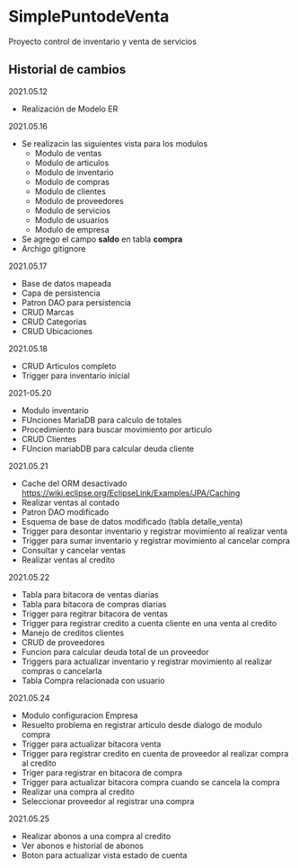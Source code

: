# SimplePuntodeVenta
Proyecto control de inventario y venta de servicios

## Historial de cambios

2021.05.12
- Realización de Modelo ER

2021.05.16
- Se realizacin las siguientes vista para los modulos
    - Modulo de ventas
    - Modulo de articulos
    - Modulo de inventario
    - Modulo de compras
    - Modulo de clientes
    - Modulo de proveedores
    - Modulo de servicios
    - Modulo de usuarios
    - Modulo de empresa
- Se agrego el campo __saldo__ en tabla __compra__
- Archigo gitignore

2021.05.17
- Base de datos mapeada
- Capa de persistencia
- Patron DAO para persistencia
- CRUD Marcas
- CRUD Categorias
- CRUD Ubicaciones

2021.05.18
- CRUD Articulos completo
- Trigger para inventario inicial

2021-05.20
- Modulo inventario
- FUnciones MariaDB para calculo de totales
- Procedimiento para buscar movimiento por articulo
- CRUD Clientes
- FUncion mariabDB para calcular deuda cliente

2021.05.21
- Cache del ORM desactivado https://wiki.eclipse.org/EclipseLink/Examples/JPA/Caching
- Realizar ventas al contado
- Patron DAO modificado
- Esquema de base de datos modificado (tabla detalle_venta)
- Trigger para desontar inventario y registrar movimiento al realizar venta
- Trigger para sumar inventario y registrar movimiento al cancelar compra
- Consultar y cancelar ventas
- Realizar ventas al credito

2021.05.22
- Tabla para bitacora de ventas diarias
- Tabla para bitacora de compras diarias
- Trigger para regitrar bitacora de ventas
- Trigger para registrar credito a cuenta cliente en una venta al credito
- Manejo de creditos clientes
- CRUD de proveedores
- Funcion para calcular deuda total de un proveedor
- Triggers para actualizar inventario y registrar movimiento al realizar compras o cancelarla
- Tabla Compra relacionada con usuario

2021.05.24
- Modulo configuracion Empresa
- Resuelto problema en registrar articulo desde dialogo de modulo compra
- Trigger para actualizar bitacora venta
- Trigger para registrar credito en cuenta de proveedor al realizar compra al credito
- Triger para registrar en bitacora de compra
- Trigger para actualizar bitacora compra cuando se cancela la compra
- Realizar una compra al credito
- Seleccionar proveedor al registrar una compra

2021.05.25
- Realizar abonos a una compra al credito
- Ver abonos e historial de abonos
- Boton para actualizar vista estado de cuenta
